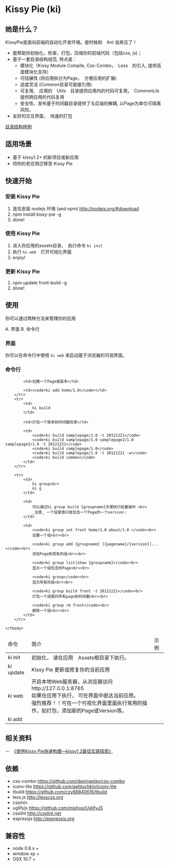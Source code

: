 # Kissy Pie (ki)

## 她是什么？

KissyPie是面向前端的自动化开发环境。是时候和　Ant 说再见了！

- 能帮助你初始化，检查，打包，压缩你的前端代码（包括css, js)；
- 基于一套目录结构规范, 特点是：
    - 模块化（Kissy Module Compile, Css-Combo，　Less　的引入, 提供高度模块化支持）
    - 可括展性 (将应用拆分为Page，　方便应用的扩展)
    - 适度灵活 (Common目录可直接引用)
    - 可复用,　应用的　Utils　目录提供应用内的代码可复用，　CommonLib 提供跨应用的代码复用
    - 安全性，发布基于时间戳目录提供了与后端的解耦, 以Page为单位可隔离风险。
- 友好的交互界面，　快速的打包

[目录结构样例](https://github.com/maxbbn/front-build/tree/kissy-pie-m/sample-project)

## 适用场景

- 基于 kissy1.2+ 的新项目或新应用
- 将你的老应用迁移至 Kissy Pie

## 快速开始

### 安装 Kissy Pie

1. 首先安装 nodejs 环境 (and npm) http://nodejs.org/#download
2. npm install kissy-pie -g
3. done!

### 使用 Kissy Pie
1. 进入你应用的assets目录，　执行命令 `ki init`
2. 执行 `ki web`　打开可视化界面
3. enjoy!

### 更新 Kissy Pie

1. npm update front-build -g
2. done!


## 使用
你可以通过两种方法来管理你的应用

A. 界面
B. 命令行

### 界面

你可以在命令行中使用 `ki web` 来启动基于浏览器的可视界面。

### 命令行

<table>
    <thead>
        <tr>
            <td>命令</td>
            <td>简介</td>
            <td>示例</td>
        </tr>
    </thead>
    <tbody>
        <tr>
            <td>ki init</td>
            <td>初始化， 请在应用　Assets根目录下执行。</td>
            <td></td>
        </tr>
        <tr>
            <td>ki update</td>
            <td>Kissy Pie 更新或修复你的当前应用</td>
            <td></td>
        </tr>
        <tr>
            <td>ki web</td>
            <td>开启本地Web服务器，从浏览器访问 http://127.0.0.1:8765<br>
                如果在应用下执行， 可在界面中直达当前应用。<br>
                强烈推荐！！可在一个可视化界面里面执行常用的操作，如打包，添加新的Page或Version等。 </td>
            <td></td>
        </tr>
        <tr>
            <td>ki add</td>
            
            <td>创建一个Page或版本</td>
            
            <td><code>ki add home/1.0</code></td>
        </tr>
        <tr>
            <td>
                ki build
            </td>
            
            <td>打包一个版本到时间戳目录</td>
            
            <td>
                <code>ki build samplepage/1.0 -t 20121221</code>
                <code>ki build samplepage/1.0 samplepage2/1.0 samplepage3/1.0 -t 20121221</code>
                <code>ki build samplepage/1.0</code>
                <code>ki build samplepage/1.0 -t 20121221 -w</code>
                <code>ki build common</code>
            </td>
        </tr>

        <tr>
            <td>
                ki group<br>
                ki g
            </td>

            <td>
                可以通过ki group build {groupname}方便执行批量操作 <br>
                _注意_ 一个组里面只能包含一个Page的一个version；
            </td>
            
            <td>
                <code>ki group set front home/1.0 about/1.0 </code><br>
                设置一个组<br><br>
                
                <code>ki group add {groupname} [{pagename}/{version}]...</code><br>
                添加Page到现有的组<br><br>
                
                <code>ki group list|show {groupname}</code><br>
                显示一个组包含的Page<br><br>
                
                <code>ki group</code><br>
                显示所有的组<br><br>
                
                <code>ki group build front -t 20121221</code><br>
                打包一个组里的所有page到时间戳<br><br>
                
                <code>ki group rm front</code><br>
                删除一个组<br><br>
            </td>
        </tr>

    </tbody>
</table>





## 相关资料
－　[《使用Kissy Pie快速构建—kissy1.2最佳实践探索》](http://www.36ria.com/5536)

## 依赖

- css-combo https://github.com/daxingplay/css-combo
- iconv-lite https://github.com/ashtuchkin/iconv-lite
- tbuild https://github.com/czy88840616/tbuild
- less.js http://lesscss.org
- cssmin 
- uglifyjs https://github.com/mishoo/UglifyJS
- csslint http://csslint.net
- expressjs http://expressjs.org


## 兼容性

* node 0.8.x +
* window xp +
* OSX 10.7 +